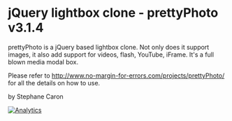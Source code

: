 jQuery lightbox clone - prettyPhoto v3.1.4
==========================================


prettyPhoto is a jQuery based lightbox clone. 
Not only does it support images, it also add 
support for videos, flash, YouTube, iFrame. It's a full blown
media modal box.

Please refer to 
http://www.no-margin-for-errors.com/projects/prettyPhoto/
for all the details on how to use. 


by Stephane Caron





































[![Analytics](https://ga-beacon.appspot.com/UA-52945774-6/estefainions/jq.pettyphoto)](https://github.com/igrigorik/ga-beacon)
